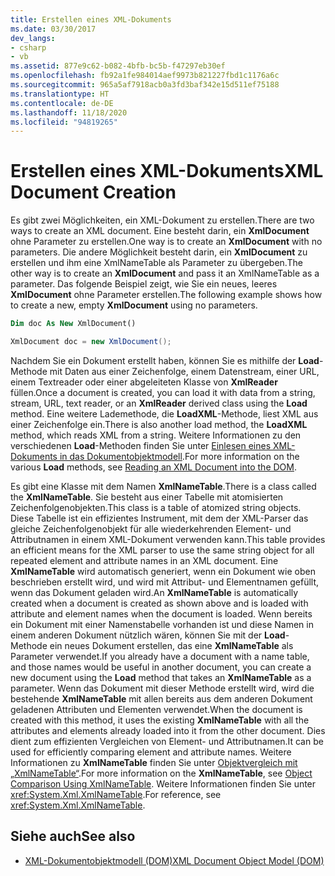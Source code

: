 ```yaml
---
title: Erstellen eines XML-Dokuments
ms.date: 03/30/2017
dev_langs:
- csharp
- vb
ms.assetid: 877e9c62-b082-4bfb-bc5b-f47297eb30ef
ms.openlocfilehash: fb92a1fe984014aef9973b821227fbd1c1176a6c
ms.sourcegitcommit: 965a5af7918acb0a3fd3baf342e15d511ef75188
ms.translationtype: HT
ms.contentlocale: de-DE
ms.lasthandoff: 11/18/2020
ms.locfileid: "94819265"
---
```

# <a name="xml-document-creation"></a><span data-ttu-id="2028c-102">Erstellen eines XML-Dokuments</span><span class="sxs-lookup"><span data-stu-id="2028c-102">XML Document Creation</span></span>
<span data-ttu-id="2028c-103">Es gibt zwei Möglichkeiten, ein XML-Dokument zu erstellen.</span><span class="sxs-lookup"><span data-stu-id="2028c-103">There are two ways to create an XML document.</span></span> <span data-ttu-id="2028c-104">Eine besteht darin, ein **XmlDocument** ohne Parameter zu erstellen.</span><span class="sxs-lookup"><span data-stu-id="2028c-104">One way is to create an **XmlDocument** with no parameters.</span></span> <span data-ttu-id="2028c-105">Die andere Möglichkeit besteht darin, ein **XmlDocument** zu erstellen und ihm eine XmlNameTable als Parameter zu übergeben.</span><span class="sxs-lookup"><span data-stu-id="2028c-105">The other way is to create an **XmlDocument** and pass it an XmlNameTable as a parameter.</span></span> <span data-ttu-id="2028c-106">Das folgende Beispiel zeigt, wie Sie ein neues, leeres **XmlDocument** ohne Parameter erstellen.</span><span class="sxs-lookup"><span data-stu-id="2028c-106">The following example shows how to create a new, empty **XmlDocument** using no parameters.</span></span>  
  
```vb  
Dim doc As New XmlDocument()  
```  
  
```csharp  
XmlDocument doc = new XmlDocument();  
```  
  
 <span data-ttu-id="2028c-107">Nachdem Sie ein Dokument erstellt haben, können Sie es mithilfe der **Load**-Methode mit Daten aus einer Zeichenfolge, einem Datenstream, einer URL, einem Textreader oder einer abgeleiteten Klasse von **XmlReader** füllen.</span><span class="sxs-lookup"><span data-stu-id="2028c-107">Once a document is created, you can load it with data from a string, stream, URL, text reader, or an **XmlReader** derived class using the **Load** method.</span></span> <span data-ttu-id="2028c-108">Eine weitere Lademethode, die **LoadXML**-Methode, liest XML aus einer Zeichenfolge ein.</span><span class="sxs-lookup"><span data-stu-id="2028c-108">There is also another load method, the **LoadXML** method, which reads XML from a string.</span></span> <span data-ttu-id="2028c-109">Weitere Informationen zu den verschiedenen **Load**-Methoden finden Sie unter [Einlesen eines XML-Dokuments in das Dokumentobjektmodell](reading-an-xml-document-into-the-dom.md).</span><span class="sxs-lookup"><span data-stu-id="2028c-109">For more information on the various **Load** methods, see [Reading an XML Document into the DOM](reading-an-xml-document-into-the-dom.md).</span></span>  
  
 <span data-ttu-id="2028c-110">Es gibt eine Klasse mit dem Namen **XmlNameTable**.</span><span class="sxs-lookup"><span data-stu-id="2028c-110">There is a class called the **XmlNameTable**.</span></span> <span data-ttu-id="2028c-111">Sie besteht aus einer Tabelle mit atomisierten Zeichenfolgenobjekten.</span><span class="sxs-lookup"><span data-stu-id="2028c-111">This class is a table of atomized string objects.</span></span> <span data-ttu-id="2028c-112">Diese Tabelle ist ein effizientes Instrument, mit dem der XML-Parser das gleiche Zeichenfolgenobjekt für alle wiederkehrenden Element- und Attributnamen in einem XML-Dokument verwenden kann.</span><span class="sxs-lookup"><span data-stu-id="2028c-112">This table provides an efficient means for the XML parser to use the same string object for all repeated element and attribute names in an XML document.</span></span> <span data-ttu-id="2028c-113">Eine **XmlNameTable** wird automatisch generiert, wenn ein Dokument wie oben beschrieben erstellt wird, und wird mit Attribut- und Elementnamen gefüllt, wenn das Dokument geladen wird.</span><span class="sxs-lookup"><span data-stu-id="2028c-113">An **XmlNameTable** is automatically created when a document is created as shown above and is loaded with attribute and element names when the document is loaded.</span></span> <span data-ttu-id="2028c-114">Wenn bereits ein Dokument mit einer Namenstabelle vorhanden ist und diese Namen in einem anderen Dokument nützlich wären, können Sie mit der **Load**-Methode ein neues Dokument erstellen, das eine **XmlNameTable** als Parameter verwendet.</span><span class="sxs-lookup"><span data-stu-id="2028c-114">If you already have a document with a name table, and those names would be useful in another document, you can create a new document using the **Load** method that takes an **XmlNameTable** as a parameter.</span></span> <span data-ttu-id="2028c-115">Wenn das Dokument mit dieser Methode erstellt wird, wird die bestehende **XmlNameTable** mit allen bereits aus dem anderen Dokument geladenen Attributen und Elementen verwendet.</span><span class="sxs-lookup"><span data-stu-id="2028c-115">When the document is created with this method, it uses the existing **XmlNameTable** with all the attributes and elements already loaded into it from the other document.</span></span> <span data-ttu-id="2028c-116">Dies dient zum effizienten Vergleichen von Element- und Attributnamen.</span><span class="sxs-lookup"><span data-stu-id="2028c-116">It can be used for efficiently comparing element and attribute names.</span></span> <span data-ttu-id="2028c-117">Weitere Informationen zu **XmlNameTable** finden Sie unter [Objektvergleich mit „XmlNameTable“](object-comparison-using-xmlnametable.md).</span><span class="sxs-lookup"><span data-stu-id="2028c-117">For more information on the **XmlNameTable**, see [Object Comparison Using XmlNameTable](object-comparison-using-xmlnametable.md).</span></span> <span data-ttu-id="2028c-118">Weitere Informationen finden Sie unter <xref:System.Xml.XmlNameTable>.</span><span class="sxs-lookup"><span data-stu-id="2028c-118">For reference, see <xref:System.Xml.XmlNameTable>.</span></span>  
  
## <a name="see-also"></a><span data-ttu-id="2028c-119">Siehe auch</span><span class="sxs-lookup"><span data-stu-id="2028c-119">See also</span></span>

- [<span data-ttu-id="2028c-120">XML-Dokumentobjektmodell (DOM)</span><span class="sxs-lookup"><span data-stu-id="2028c-120">XML Document Object Model (DOM)</span></span>](xml-document-object-model-dom.md)
